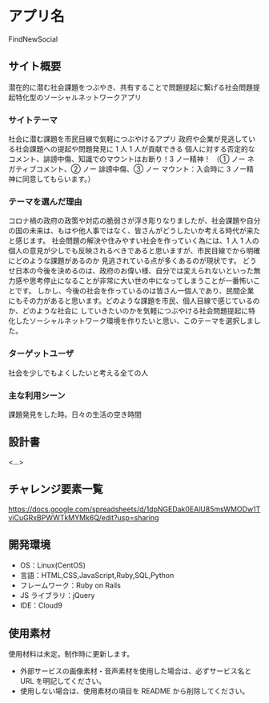 # アプリ名
FindNewSocial

## サイト概要

潜在的に潜む社会課題をつぶやき、共有することで問題提起に繋げる社会問題提起特化型のソーシャルネットワークアプリ

### サイトテーマ

社会に潜む課題を市民目線で気軽につぶやけるアプリ
政府や企業が見逃している社会課題への提起や問題発見に 1 人 1 人が貢献できる
個人に対する否定的なコメント、誹謗中傷、知識でのマウントはお断り！3 ノー精神！
（① ノー ネガティブコメント、② ノー 誹謗中傷、③ ノー マウント：入会時に 3 ノー精神に同意してもらいます。）

### テーマを選んだ理由

コロナ禍の政府の政策や対応の脆弱さが浮き彫りなりましたが、社会課題や自分の国の未来は、もはや他人事ではなく、皆さんがどうしたいか考える時代が来たと感じます。
社会問題の解決や住みやすい社会を作っていく為には、1 人 1 人の個人の意見が少しでも反映されるべきであると思いますが、市民目線でから明確にどのような課題があるのか
見逃されている点が多くあるのが現状です。
どうせ日本の今後を決めるのは、政府のお偉い様、自分では変えられないといった無力感や思考停止になることが非常に大い世の中になってしまうことが一番怖いことです。
しかし、今後の社会を作っているのは皆さん一個人であり、民間企業にもその力があると思います。どのような課題を市民、個人目線で感じているのか、どのような社会に
していきたいのかを気軽につぶやける社会問題提起に特化したソーシャルネットワーク環境を作りたいと思い、このテーマを選択しました。

### ターゲットユーザ

社会を少しでもよくしたいと考える全ての人

### 主な利用シーン

課題発見をした時。日々の生活の空き時間

## 設計書

<...>

## チャレンジ要素一覧

<https://docs.google.com/spreadsheets/d/1dpNGEDak0EAlU85msWMODw1TviCuGRxBPWWTkMYMk6Q/edit?usp=sharing>

## 開発環境

- OS：Linux(CentOS)
- 言語：HTML,CSS,JavaScript,Ruby,SQL,Python
- フレームワーク：Ruby on Rails
- JS ライブラリ：jQuery
- IDE：Cloud9

## 使用素材

使用材料は未定。制作時に更新します。

- 外部サービスの画像素材・音声素材を使用した場合は、必ずサービス名と URL を明記してください。
- 使用しない場合は、使用素材の項目を README から削除してください。
